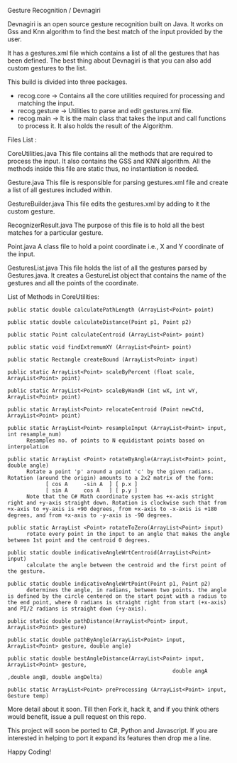 Gesture Recognition / Devnagiri

Devnagiri is an open source gesture recognition built on Java. It works on Gss and Knn algorithm to find the best match of the input provided by the user.

It has a gestures.xml file which contains a list of all the gestures that has been defined. The best thing about Devnagiri is that you can also add custom gestures to the list.

This build is divided into three packages.
* recog.core -> Contains all the core utilities required for processing and matching the input.
* recog.gesture -> Utilities to parse and edit gestures.xml file.
* recog.main -> It is the main class that takes the input and call functions to process it. It also holds the result of the Algorithm.

Files List :

CoreUtilities.java
This file contains all the methods that are required to process the input. It also contains the GSS and KNN algorithm. All the methods inside this file are static thus, no instantiation is needed.

Gesture.java
This file is responsible for parsing gestures.xml file and create a list of all gestures included within.

GestureBuilder.java
This file edits the gestures.xml by adding to it the custom gesture.

RecognizerResult.java
The purpose of this file is to hold all the best matches for a particular gesture.

Point.java
A class file to hold a point coordinate i.e., X and Y coordinate of the input.

GesturesList.java
This file holds the list of all the gestures parsed by Gestures.java. It creates a GestureList object that contains the name of the gestures and all the points of the coordinate.

List of Methods in CoreUtilities:

    public static double calculatePathLength (ArrayList<Point> point)

    public static double calculateDistance(Point p1, Point p2) 

    public static Point calculateCentroid (ArrayList<Point> point) 
    
    public static void findExtremumXY (ArrayList<Point> point) 
    
    public static Rectangle createBound (ArrayList<Point> input) 
    
    public static ArrayList<Point> scaleByPercent (float scale, ArrayList<Point> point) 
    
    public static ArrayList<Point> scaleByWandH (int wX, int wY, ArrayList<Point> point) 
    
    public static ArrayList<Point> relocateCentroid (Point newCtd, ArrayList<Point> point) 
    
    public static ArrayList<Point> resampleInput (ArrayList<Point> input, int resample_num) 
          Resamples no. of points to N equidistant points based on interpolation

    public static ArrayList <Point> rotateByAngle(ArrayList<Point> point, double angle) 
          Rotate a point 'p' around a point 'c' by the given radians. Rotation (around the origin) amounts to a 2x2 matrix of the form:
                [ cos A		-sin A	] [ p.x ]
                [ sin A		cos A	] [ p.y ]
          Note that the C# Math coordinate system has +x-axis stright right and +y-axis straight down. Rotation is clockwise such that from +x-axis to +y-axis is +90 degrees, from +x-axis to -x-axis is +180 degrees, and from +x-axis to -y-axis is -90 degrees.
    
    public static ArrayList <Point> rotateToZero(ArrayList<Point> input) 
          rotate every point in the input to an angle that makes the angle between 1st point and the centroid 0 degrees.

    public static double indicativeAngleWrtCentroid(ArrayList<Point> input) 
          calculate the angle between the centroid and the first point of the gesture.
    
    public static double indicativeAngleWrtPoint(Point p1, Point p2) 
          determines the angle, in radians, between two points. the angle is defined by the circle centered on the start point with a radius to the end point, where 0 radians is straight right from start (+x-axis) and PI/2 radians is straight down (+y-axis).

    public static double pathDistance(ArrayList<Point> input, ArrayList<Point> gesture) 
    
    public static double pathByAngle(ArrayList<Point> input, ArrayList<Point> gesture, double angle) 
    
    public static double bestAngleDistance(ArrayList<Point> input, ArrayList<Point> gesture, 
                                                        double angA ,double angB, double angDelta)

    public static ArrayList<Point> preProcessing (ArrayList<Point> input, Gesture temp)
        

More detail about it soon. Till then Fork it, hack it, and if you think others would benefit, issue a pull request on this repo.

This project will soon be ported to C#, Python and Javascript. If you are interested in helping to port it expand its features then drop me a line.

Happy Coding!